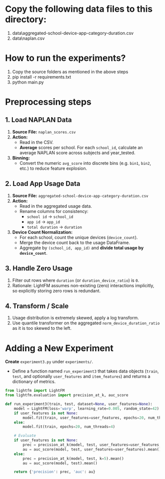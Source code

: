 # Copy the following data files to this directory:
1. data\aggregated-school-device-app-category-duration.csv
2. data\naplan.csv

# How to run the experiments?
1. Copy the source folders as mentioned in the above steps
2. pip install -r requirements.txt
3. python main.py

# Preprocessing steps
## 1. Load NAPLAN Data
1. **Source File:** `naplan_scores.csv`
2. **Action:** 
   - Read in the CSV.
   - **Average** scores per school. For each `school_id`, calculate an average NAPLAN score across subjects and year_tested.
3. **Binning:**
   - Convert the numeric `avg_score` into discrete bins (e.g. `bin1`, `bin2`, etc.) to reduce feature explosion.

## 2. Load App Usage Data
1. **Source File:** `aggregated-school-device-app-category-duration.csv`
2. **Action:** 
   - Read in the aggregated usage data.
   - Rename columns for consistency:
     - `school id` → `school_id`
     - `app id` → `app_id`
     - `total duration` → `duration`
3. **Device Count Normalization:**  
   - For each school, count the unique devices (`device_count`).
   - Merge the device count back to the usage DataFrame.
   - Aggregate by `(school_id, app_id)` and **divide total usage by `device_count`**.
   
## 3. Handle Zero Usage
1. Filter out rows where `duration` (or `duration_device_ratio`) is `0`.
2. Rationale: LightFM assumes non-existing (zero) interactions implicitly, so explicitly storing zero rows is redundant.

## 4. Transform / Scale
1. Usage distribution is extremely skewed, apply a log transform.
2. Use quantile transformer on the aggregated `norm_device_duration_ratio` as it is too skewed to the left.


# Adding a New Experiment

**Create** `experiment3.py` under `experiments/`.  
   - Define a function named `run_experiment3` that takes data objects (`train`, `test`, and optionally `user_features` and `item_features`) and returns a dictionary of metrics.

   ```python
   from lightfm import LightFM
   from lightfm.evaluation import precision_at_k, auc_score

   def run_experiment3(train, test, dataset=None, user_features=None):
       model = LightFM(loss='warp', learning_rate=0.005, random_state=42)
       if user_features is not None:
           model.fit(train, user_features=user_features, epochs=20, num_threads=4)
       else:
           model.fit(train, epochs=20, num_threads=4)

       # Evaluate
       if user_features is not None:
           prec = precision_at_k(model, test, user_features=user_features, k=5).mean()
           au = auc_score(model, test, user_features=user_features).mean()
       else:
           prec = precision_at_k(model, test, k=5).mean()
           au = auc_score(model, test).mean()

       return {'precision': prec, 'auc': au}